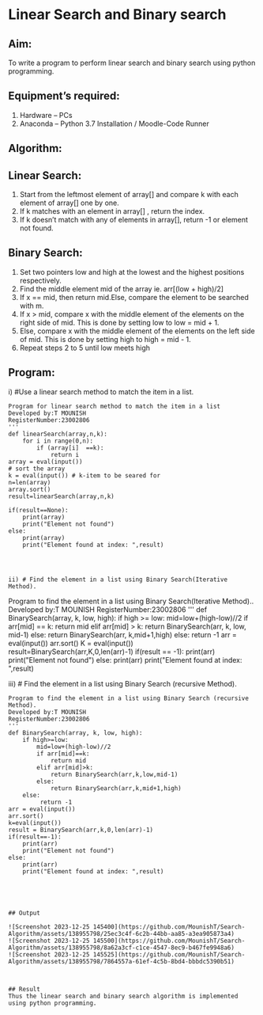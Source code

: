 # Linear Search and Binary search
## Aim:
To write a program to perform linear search and binary search using python programming.
## Equipment’s required:
1.	Hardware – PCs
2.	Anaconda – Python 3.7 Installation / Moodle-Code Runner
## Algorithm:
## Linear Search:
1.	Start from the leftmost element of array[] and compare k with each element of array[] one by one.
2.	If k matches with an element in array[] , return the index.
3.	If k doesn’t match with any of elements in array[], return -1 or element not found.
## Binary Search:
1.	Set two pointers low and high at the lowest and the highest positions respectively.
2.	Find the middle element mid of the array ie. arr[(low + high)/2]
3.	If x == mid, then return mid.Else, compare the element to be searched with m.
4.	If x > mid, compare x with the middle element of the elements on the right side of mid. This is done by setting low to low = mid + 1.
5.	Else, compare x with the middle element of the elements on the left side of mid. This is done by setting high to high = mid - 1.
6.	Repeat steps 2 to 5 until low meets high
## Program:
i)	#Use a linear search method to match the item in a list.
```
Program for linear search method to match the item in a list
Developed by:T MOUNISH
RegisterNumber:23002806 
'''
def linearSearch(array,n,k):
    for i in range(0,n):
        if (array[i]  ==k):
            return i
array = eval(input())
# sort the array
k = eval(input()) # k-item to be seared for
n=len(array)
array.sort()
result=linearSearch(array,n,k)

if(result==None):
    print(array)
    print("Element not found")
else:
    print(array)
    print("Element found at index: ",result)




ii)	# Find the element in a list using Binary Search(Iterative Method).
```
Program to find the element in a list using Binary Search(Iterative Method)..
Developed by:T MOUNISH
RegisterNumber:23002806 
'''
def BinarySearch(array, k, low, high):
    if high >= low:
        mid=low+(high-low)//2
        if arr[mid] == k:
            return mid
        elif arr[mid] > k:
            return BinarySearch(arr, k, low, mid-1)
        else:
            return BinarySearch(arr, k,mid+1,high)
    else:
        return -1
arr = eval(input())
arr.sort()
K = eval(input())
result=BinarySearch(arr,K,0,len(arr)-1)
if(result == -1):
    print(arr)
    print("Element not found")
else:
    print(arr)
    print("Element found at index: ",result)

iii)	# Find the element in a list using Binary Search (recursive Method).
```
Program to find the element in a list using Binary Search (recursive Method).
Developed by:T MOUNISH
RegisterNumber:23002806 
'''
def BinarySearch(array, k, low, high):
    if high>=low:
        mid=low+(high-low)//2
        if arr[mid]==k:
            return mid
        elif arr[mid]>k:
            return BinarySearch(arr,k,low,mid-1)
        else:
            return BinarySearch(arr,k,mid+1,high)
    else:
         return -1
arr = eval(input())
arr.sort()
k=eval(input())
result = BinarySearch(arr,k,0,len(arr)-1)
if(result==-1):
    print(arr)
    print("Element not found")
else:
    print(arr)
    print("Element found at index: ",result)





## Output

![Screenshot 2023-12-25 145400](https://github.com/MounishT/Search-Algorithm/assets/138955798/25ec3c4f-6c2b-44bb-aa85-a3ea905873a4)
![Screenshot 2023-12-25 145500](https://github.com/MounishT/Search-Algorithm/assets/138955798/8a62a3cf-c1ce-4547-8ec9-b467fe9948a6)
![Screenshot 2023-12-25 145525](https://github.com/MounishT/Search-Algorithm/assets/138955798/7864557a-61ef-4c5b-8bd4-bbbdc5390b51)



## Result
Thus the linear search and binary search algorithm is implemented using python programming.
